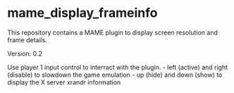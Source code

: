# mame_display_frameinfo

This repository contains a MAME plugin to display screen resolution and frame details.

Version: 0.2

Use player 1 input control to interract with the plugin.
    - left (active) and right (disable) to slowdown the game emulation
    - up (hide) and down (show) to display the X server xrandr information

